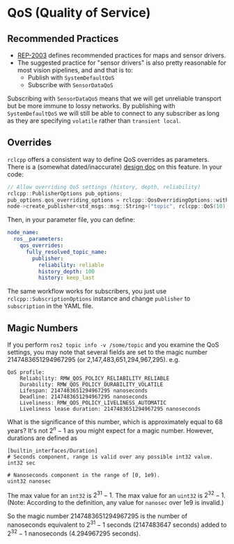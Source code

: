 # QoS (Quality of Service)

## Recommended Practices

 * [REP-2003](https://ros.org/reps/rep-2003.html) defines recommended practices for maps and sensor drivers.
 * The suggested practice for "sensor drivers" is also pretty reasonable for most vision pipelines, and
   and that is to:
   * Publish with ``SystemDefaultQoS``
   * Subscribe with ``SensorDataQoS``

Subscribing with ``SensorDataQoS`` means that we will get unreliable transport but be more immune to lossy networks.
By publishing with ``SystemDefaultQoS`` we will still be able to connect to any subscriber as long as they are
specifying ``volatile`` rather than ``transient local``.

## Overrides

``rclcpp`` offers a consistent way to define QoS overrides as parameters. There is a (somewhat dated/inaccurate)
[design doc](http://design.ros2.org/articles/qos_configurability.html) on this feature. In your code:

```cpp
// Allow overriding QoS settings (history, depth, reliability)
rclcpp::PublisherOptions pub_options;
pub_options.qos_overriding_options = rclcpp::QosOverridingOptions::with_default_policies();
node->create_publisher<std_msgs::msg::String>("topic", rclcpp::QoS(10), pub_options);
```

Then, in your parameter file, you can define:

```yaml
node_name:
  ros__parameters:
    qos_overrides:
      fully_resolved_topic_name:
        publisher:
          reliability: reliable
          history_depth: 100
          history: keep_last
```

The same workflow works for subscribers, you just use ``rclcpp::SubscriptionOptions`` instance and change ``publisher`` to ``subscription`` in the YAML file.

## Magic Numbers

If you perform `ros2 topic info -v /some/topic` and you examine the QoS settings, you may note that several fields are set to the magic number 2147483651294967295 (or 2,147,483,651,294,967,295). e.g. 

    QoS profile:
        Reliability: RMW_QOS_POLICY_RELIABILITY_RELIABLE
        Durability: RMW_QOS_POLICY_DURABILITY_VOLATILE
        Lifespan: 2147483651294967295 nanoseconds
        Deadline: 2147483651294967295 nanoseconds
        Liveliness: RMW_QOS_POLICY_LIVELINESS_AUTOMATIC
        Liveliness lease duration: 2147483651294967295 nanoseconds

What is the significance of this number, which is approximately equal to 68 years? It's not $2^n - 1$ as you might expect for a magic number. However, durations are defined as 

    [builtin_interfaces/Duration]
    # Seconds component, range is valid over any possible int32 value.
    int32 sec

    # Nanoseconds component in the range of [0, 1e9).
    uint32 nanosec

The max value for an `int32` is $2^31 - 1$. The max value for an `uint32` is $2^32 - 1$. (Note: According to the definition, any value for `nanosec` over 1e9 is invalid.)

So the magic number 2147483651294967295 is the number of nanoseconds equivalent to $2^31 -1$ seconds ($2147483647$ seconds) added to $2^32 - 1$ nanoseconds ($4.294967295$ seconds). 
